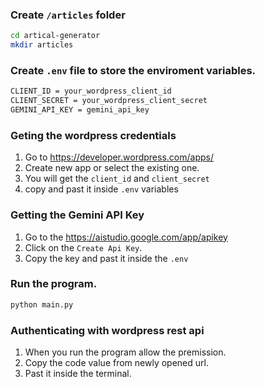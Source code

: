 ### Create `/articles` folder 

```sh
cd artical-generator
mkdir articles
```

### Create `.env` file to store the enviroment variables.

```sh
CLIENT_ID = your_wordpress_client_id
CLIENT_SECRET = your_wordpress_client_secret
GEMINI_API_KEY = gemini_api_key
```

### Geting the wordpress credentials
1. Go to https://developer.wordpress.com/apps/ 
2. Create new app or select the existing one.
3. You will get the `client_id` and `client_secret`
4. copy and past it inside `.env` variables


### Getting the Gemini API Key
1. Go to the https://aistudio.google.com/app/apikey
2. Click on the `Create Api Key`.
3. Copy the key and past it inside the `.env`


### Run the program.
```sh
python main.py
```

### Authenticating with wordpress rest api

1. When you run the program allow the premission.
2. Copy the code value from newly opened url.
3. Past it inside the terminal.